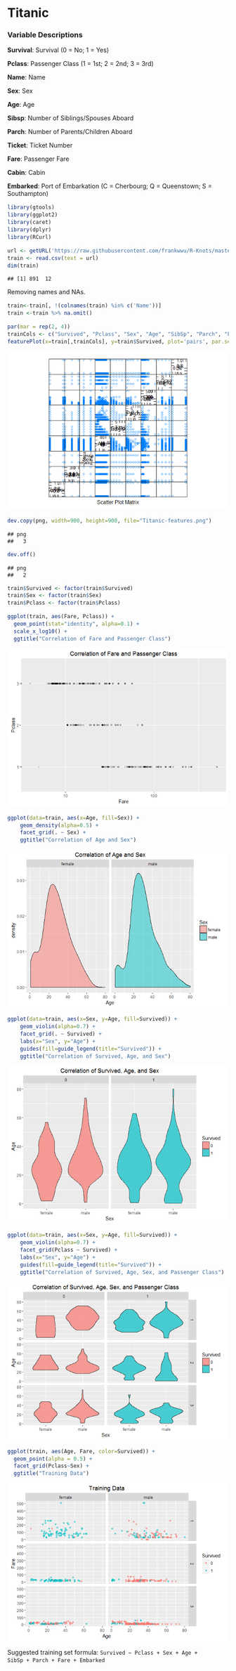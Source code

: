 # Titanic

### Variable Descriptions

**Survival**:  Survival (0 = No; 1 = Yes) 

**Pclass**:    Passenger Class (1 = 1st; 2 = 2nd; 3 = 3rd) 

**Name**:      Name 

**Sex**:       Sex 

**Age**:       Age 

**Sibsp**:     Number of Siblings/Spouses Aboard 

**Parch**:     Number of Parents/Children Aboard 

**Ticket**:    Ticket Number 

**Fare**:      Passenger Fare 

**Cabin**:     Cabin 

**Embarked**:  Port of Embarkation (C = Cherbourg; Q = Queenstown; S = Southampton) 


```r
library(gtools)
library(ggplot2)
library(caret)
library(dplyr)
library(RCurl)
```



```r
url <- getURL('https://raw.githubusercontent.com/frankwwu/R-Knots/master/Titanic/train.csv')
train <- read.csv(text = url) 
dim(train)
```

```
## [1] 891  12
```

Removing names and NAs.


```r
train<-train[, !(colnames(train) %in% c('Name'))]
train <-train %>% na.omit()
```


```r
par(mar = rep(2, 4))
trainCols <- c("Survived", "Pclass", "Sex", "Age", "SibSp", "Parch", "Fare", "Embarked")
featurePlot(x=train[,trainCols], y=train$Survived, plot='pairs', par.settings=list(superpose.symbol=list(alpha = rep(1, 9), cex=rep(0, 1), font = rep(1, 2), pch=c(0))))
```

![](Titanic-Data-Exploration_files/figure-html/unnamed-chunk-4-1.png)

```r
dev.copy(png, width=900, height=900, file="Titanic-features.png")  
```

```
## png 
##   3
```

```r
dev.off()
```

```
## png 
##   2
```


```r
train$Survived <- factor(train$Survived)
train$Sex <- factor(train$Sex)
train$Pclass <- factor(train$Pclass)
```


```r
ggplot(train, aes(Fare, Pclass)) +     
  geom_point(stat="identity", alpha=0.1) +
  scale_x_log10() +
  ggtitle("Correlation of Fare and Passenger Class")
```

![](Titanic-Data-Exploration_files/figure-html/unnamed-chunk-6-1.png)


```r
ggplot(data=train, aes(x=Age, fill=Sex)) +
    geom_density(alpha=0.5) + 
    facet_grid(. ~ Sex) + 
    ggtitle("Correlation of Age and Sex")
```

![](Titanic-Data-Exploration_files/figure-html/unnamed-chunk-7-1.png)


```r
ggplot(data=train, aes(x=Sex, y=Age, fill=Survived)) +
    geom_violin(alpha=0.7) +   
    facet_grid(. ~ Survived) +   
    labs(x="Sex", y="Age") +
    guides(fill=guide_legend(title="Survived")) + 
    ggtitle("Correlation of Survived, Age, and Sex")
```

![](Titanic-Data-Exploration_files/figure-html/unnamed-chunk-8-1.png)


```r
ggplot(data=train, aes(x=Sex, y=Age, fill=Survived)) +
    geom_violin(alpha=0.7) +   
    facet_grid(Pclass ~ Survived) +   
    labs(x="Sex", y="Age") +
    guides(fill=guide_legend(title="Survived")) + 
    ggtitle("Correlation of Survived, Age, Sex, and Passenger Class")
```

![](Titanic-Data-Exploration_files/figure-html/unnamed-chunk-9-1.png)


```r
ggplot(train, aes(Age, Fare, color=Survived)) + 
  geom_point(alpha = 0.5) +
  facet_grid(Pclass~Sex) +
  ggtitle("Training Data")
```

![](Titanic-Data-Exploration_files/figure-html/unnamed-chunk-10-1.png)

Suggested training set formula: <code>Survived ~ Pclass + Sex + Age + SibSp + Parch + Fare + Embarked</code>

